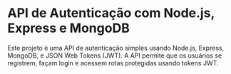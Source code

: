 # API de Autenticação com Node.js, Express e MongoDB

Este projeto é uma API de autenticação simples usando Node.js, Express, MongoDB, e JSON Web Tokens (JWT). A API permite que os usuários se registrem, façam login e acessem rotas protegidas usando tokens JWT.
